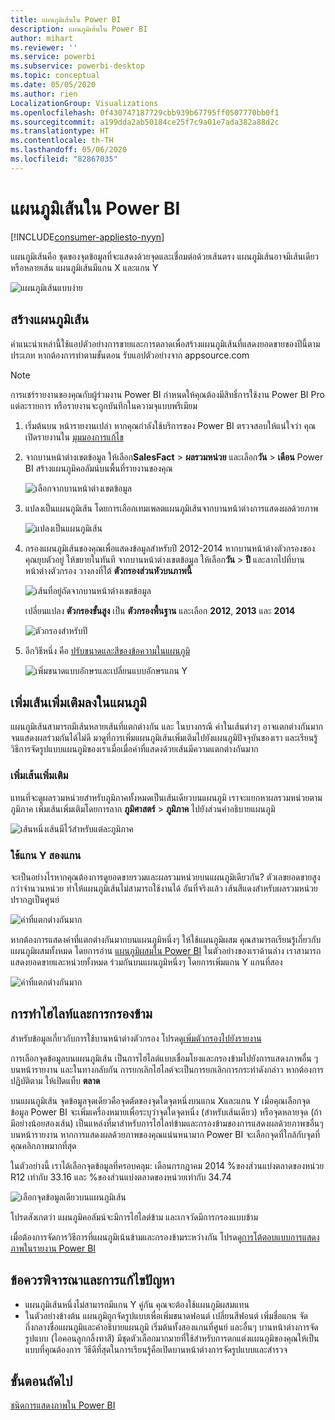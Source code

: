```yaml
---
title: แผนภูมิเส้นใน Power BI
description: แผนภูมิเส้นใน Power BI
author: mihart
ms.reviewer: ''
ms.service: powerbi
ms.subservice: powerbi-desktop
ms.topic: conceptual
ms.date: 05/05/2020
ms.author: rien
LocalizationGroup: Visualizations
ms.openlocfilehash: 0f430747187729cbb939b67795ff0507770bb0f1
ms.sourcegitcommit: a199dda2ab50184ce25f7c9a01e7ada382a88d2c
ms.translationtype: HT
ms.contentlocale: th-TH
ms.lasthandoff: 05/06/2020
ms.locfileid: "82867035"
---
```

# <a name="line-charts-in-power-bi"></a>แผนภูมิเส้นใน Power BI

[!INCLUDE[consumer-appliesto-nyyn](../includes/consumer-appliesto-nyyn.md)]

แผนภูมิเส้นคือ ชุดของจุดข้อมูลที่จะแสดงด้วยจุดและเชื่อมต่อด้วยเส้นตรง แผนภูมิเส้นอาจมีเส้นเดียวหรือหลายเส้น แผนภูมิเส้นมีแกน X และแกน Y 

![แผนภูมิเส้นแบบง่าย](media/power-bi-line-charts/power-bi-line.png)



## <a name="create-a-line-chart"></a>สร้างแผนภูมิเส้น
คำแนะนำเหล่านี้ใช้แอปตัวอย่างการขายและการตลาดเพื่อสร้างแผนภูมิเส้นที่แสดงยอดขายของปีนี้ตามประเภท หากต้องการทำตามขั้นตอน รับแอปตัวอย่างจาก appsource.com

> [!NOTE]
> การแชร์รายงานของคุณกับผู้ร่วมงาน Power BI กำหนดให้คุณต้องมีสิทธิ์การใช้งาน Power BI Pro แต่ละรายการ หรือรายงานจะถูกบันทึกในความจุแบบพรีเมียม

1. เริ่มต้นบน หน้ารายงานเปล่า หากคุณกำลังใช้บริการของ Power BI ตรวจสอบให้แน่ใจว่า คุณเปิดรายงานใน [มุมมองการแก้ไข](../service-interact-with-a-report-in-editing-view.md)

2. จากบานหน้าต่างเขตข้อมูล ให้เลือก**SalesFact** \> **ผลรวมหน่วย** และเลือก**วัน** > **เดือน**  Power BI สร้างแผนภูมิคอลัมน์บนพื้นที่รายงานของคุณ

    ![เลือกจากบานหน้าต่างเขตข้อมูล](media/power-bi-line-charts/power-bi-step1.png)

4. แปลงเป็นแผนภูมิเส้น โดยการเลือกเทมเพลตแผนภูมิเส้นจากบานหน้าต่างการแสดงผลด้วยภาพ 

    ![แปลงเป็นแผนภูมิเส้น](media/power-bi-line-charts/power-bi-convert-to-line.png)
   

4. กรองแผนภูมิเส้นของคุณเพื่อแสดงข้อมูลสำหรับปี 2012-2014 หากบานหน้าต่างตัวกรองของคุณยุบตัวอยู่ ให้ขยายในทันที จากบานหน้าต่างเขตข้อมูล ให้เลือก**วัน** \> **ปี** และลากไปที่บานหน้าต่างตัวกรอง วางลงที่ใต้ **ตัวกรองส่วนหัวบนภาพนี้** 
     
    ![เส้นที่อยู่ถัดจากบานหน้าต่างเขตข้อมูล](media/power-bi-line-charts/power-bi-year-filter.png)

    เปลี่ยนแปลง **ตัวกรองขั้นสูง** เป็น **ตัวกรองพื้นฐาน** และเลือก **2012**, **2013** และ **2014**

    ![ตัวกรองสำหรับปี](media/power-bi-line-charts/power-bi-filter-year.png)

6. อีกวิธีหนึ่ง คือ [ปรับขนาดและสีของข้อความในแผนภูมิ](power-bi-visualization-customize-title-background-and-legend.md) 

    ![เพิ่มขนาดแบบอักษรและเปลี่ยนแบบอักษรแกน Y](media/power-bi-line-charts/power-bi-line-3years.png)

## <a name="add-additional-lines-to-the-chart"></a>เพิ่มเส้นเพิ่มเติมลงในแผนภูมิ
แผนภูมิเส้นสามารถมีเส้นหลายเส้นที่แตกต่างกัน และ ในบางกรณี ค่าในเส้นต่างๆ อาจแตกต่างกันมากจนแสดงผลร่วมกันได้ไม่ดี มาดูที่การเพิ่มแผนภูมิเส้นเพิ่มเติมไปยังแผนภูมิปัจจุบันของเรา และเรียนรู้วิธีการจัดรูปแบบแผนภูมิของเราเมื่อเมื่อค่าที่แสดงด้วยเส้นมีความแตกต่างกันมาก 

### <a name="add-additional-lines"></a>เพิ่มเส้นเพิ่มเติม
แทนที่จะดูผลรวมหน่วยสำหรับภูมิภาคทั้งหมดเป็นเส้นเดียวบนแผนภูมิ เราจะแยกหาผลรวมหน่วยตามภูมิภาค เพิ่มเส้นเพิ่มเติมโดยการลาก **ภูมิศาสตร์** > **ภูมิภาค** ไปยังส่วนคำอธิบายแผนภูมิ

   ![เส้นหนึ่งเส้นมีไว้สำหรับแต่ละภูมิภาค](media/power-bi-line-charts/power-bi-line-regions.png)


### <a name="use-two-y-axes"></a>ใช้แกน Y สองแกน
จะเป็นอย่างไรหากคุณต้องการดูยอดขายรวมและผลรวมหน่วยบนแผนภูมิเดียวกัน? ตัวเลขยอดขายสูงกว่าจำนวนหน่วย ทำให้แผนภูมิเส้นไม่สามารถใช้งานได้ อันที่จริงแล้ว เส้นสีแดงสำหรับผลรวมหน่วยปรากฏเป็นศูนย์

   ![ค่าที่แตกต่างกันมาก](media/power-bi-line-charts/power-bi-diverging.png)

หากต้องการแสดงค่าที่แตกต่างกันมากบนแผนภูมิหนึ่งๆ ให้ใช้แผนภูมิผสม คุณสามารถเรียนรู้เกี่ยวกับแผนภูมิผสมทั้งหมด โดยการอ่าน [แผนภูมิผสมใน Power BI](power-bi-visualization-combo-chart.md) ในตัวอย่างของเราด้านล่าง เราสามารถแสดงยอดขายและหน่วยทั้งหมด ร่วมกันบนแผนภูมิหนึ่งๆ โดยการเพิ่มแกน Y แกนที่สอง 

   ![ค่าที่แตกต่างกันมาก](media/power-bi-line-charts/power-bi-dual-axes.png)

## <a name="highlighting-and-cross-filtering"></a>การทำไฮไลท์และการกรองข้าม
สำหรับข้อมูลเกี่ยวกับการใช้บานหน้าต่างตัวกรอง โปรดดู[เพิ่มตัวกรองไปยังรายงาน](../power-bi-report-add-filter.md)

การเลือกจุดข้อมูลบนแผนภูมิเส้น เป็นการไฮไลต์แบบเชื่อมโยงและกรองข้ามไปยังการแสดงภาพอื่น ๆ บนหน้ารายงาน และในทางกลับกัน การยกเลิกไฮไลต์จะเป็นการยกเลิกการกระทำดังกล่าว หากต้องการปฏิบัติตาม ให้เปิดแท็บ **ตลาด**  

บนแผนภูมิเส้น จุดข้อมูลจุดเดียวคือจุดตัดของจุดใดจุดหนึ่งบนแกน Xและแกน Y เมื่อคุณเลือกจุดข้อมูล Power BI จะเพิ่มเครื่องหมายเพื่อระบุว่าจุดใดจุดหนึ่ง (สำหรับเส้นเดียว) หรือจุดหลายจุด (ถ้ามีอย่างน้อยสองเส้น) เป็นแหล่งที่มาสำหรับการไฮไลท์ข้ามและกรองข้ามของการแสดงผลด้วยภาพฃอื่นๆ บนหน้ารายงาน หากการแสดงผลด้วยภาพของคุณแน่นหนามาก Power BI จะเลือกจุดที่ใกล้กับจุดที่คุณคลิกภาพมากที่สุด

ในตัวอย่างนี้ เราได้เลือกจุดข้อมูลที่ครอบคลุม: เดือนกรกฎาคม 2014 %ของส่วนแบ่งตลาดของหน่วย R12 เท่ากับ 33.16 และ %ของส่วนแบ่งตลาดของหน่วยเท่ากับ 34.74

![เลือกจุดข้อมูลเดียวบนแผนภูมิเส้น](media/power-bi-line-charts/power-bi-single-select.png)

โปรดสังเกตว่า แผนภูมิคอลัมน์จะมีการไฮไลต์ข้าม และเกจวัดมีการกรองแบบข้าม

เมื่อต้องการจัดการวิธีการที่แผนภูมิเน้นข้ามและกรองข้ามระหว่างกัน โปรดดู[การโต้ตอบแบบการแสดงภาพในรายงาน Power BI](../service-reports-visual-interactions.md)

## <a name="considerations-and-troubleshooting"></a>ข้อควรพิจารณาและการแก้ไขปัญหา
* แผนภูมิเส้นหนึ่งไม่สามารถมีแกน Y คู่กัน  คุณจะต้องใช้แผนภูมิผสมแทน
* ในตัวอย่างข้างต้น แผนภูมิถูกจัดรูปแบบเพื่อเพิ่มขนาดฟอนต์ เปลี่ยนสีฟอนต์ เพิ่มชื่อแกน จัดกึ่งกลางชื่อแผนภูมิและคำอธิบายแผนภูมิ เริ่มต้นทั้งสองแกนที่ศูนย์ และอื่นๆ บานหน้าต่างการจัดรูปแบบ (ไอคอนลูกกลิ้งทาสี) มีชุดตัวเลือกมากมายที่ใช้สำหรับการตกแต่งแผนภูมิของคุณให้เป็นแบบที่คุณต้องการ วิธีดีที่สุดในการเรียนรู้คือเปิดบานหน้าต่างการจัดรูปแบบและสำรวจ

## <a name="next-steps"></a>ขั้นตอนถัดไป

[ชนิดการแสดงภาพใน Power BI](power-bi-visualization-types-for-reports-and-q-and-a.md)


